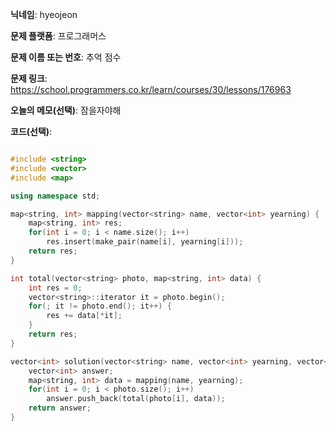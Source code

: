 **닉네임**: hyeojeon

**문제 플랫폼**: 프로그래머스

**문제 이름 또는 번호**: 추억 점수

**문제 링크**: https://school.programmers.co.kr/learn/courses/30/lessons/176963

**오늘의 메모(선택)**: 잠을자야해 

**코드(선택)**:

```cpp

#include <string>
#include <vector>
#include <map>

using namespace std;

map<string, int> mapping(vector<string> name, vector<int> yearning) {
    map<string, int> res;
    for(int i = 0; i < name.size(); i++)
        res.insert(make_pair(name[i], yearning[i]));
    return res;
}

int total(vector<string> photo, map<string, int> data) {
    int res = 0;
    vector<string>::iterator it = photo.begin();
    for(; it != photo.end(); it++) {
        res += data[*it];
    }
    return res;
}

vector<int> solution(vector<string> name, vector<int> yearning, vector<vector<string>> photo) {
    vector<int> answer;
    map<string, int> data = mapping(name, yearning);
    for(int i = 0; i < photo.size(); i++)
        answer.push_back(total(photo[i], data));
    return answer;
}


```
